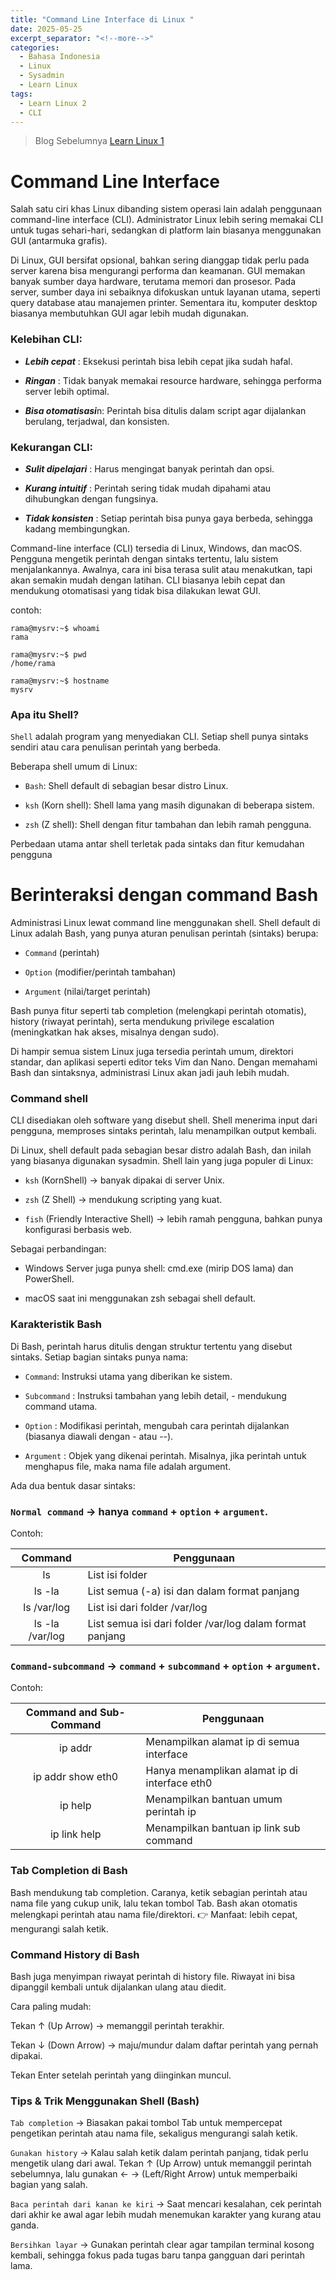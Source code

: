 ```yaml
---
title: "Command Line Interface di Linux "
date: 2025-05-25
excerpt_separator: "<!--more-->"
categories:
  - Bahasa Indonesia
  - Linux
  - Sysadmin
  - Learn Linux
tags:
  - Learn Linux 2
  - CLI
---
```


> Blog Sebelumnya [Learn Linux 1](https://blog.zakaria.web.id/bahasa%20indonesia/linux/sysadmin/learn%20linux/apa-itu-linux/)

# Command Line Interface
Salah satu ciri khas Linux dibanding sistem operasi lain adalah penggunaan command-line interface (CLI). Administrator Linux lebih sering memakai CLI untuk tugas sehari-hari, sedangkan di platform lain biasanya menggunakan GUI (antarmuka grafis).

Di Linux, GUI bersifat opsional, bahkan sering dianggap tidak perlu pada server karena bisa mengurangi performa dan keamanan. GUI memakan banyak sumber daya hardware, terutama memori dan prosesor. Pada server, sumber daya ini sebaiknya difokuskan untuk layanan utama, seperti query database atau manajemen printer. Sementara itu, komputer desktop biasanya membutuhkan GUI agar lebih mudah digunakan.

### Kelebihan CLI:

- ***Lebih cepat*** : Eksekusi perintah bisa lebih cepat jika sudah hafal.

- ***Ringan*** : Tidak banyak memakai resource hardware, sehingga performa server lebih optimal.

- ***Bisa otomatisasi***n: Perintah bisa ditulis dalam script agar dijalankan berulang, terjadwal, dan konsisten.

### Kekurangan CLI:

- ***Sulit dipelajari*** : Harus mengingat banyak perintah dan opsi.

- ***Kurang intuitif*** : Perintah sering tidak mudah dipahami atau dihubungkan dengan fungsinya.

- ***Tidak konsisten*** : Setiap perintah bisa punya gaya berbeda, sehingga kadang membingungkan.

Command-line interface (CLI) tersedia di Linux, Windows, dan macOS. Pengguna mengetik perintah dengan sintaks tertentu, lalu sistem menjalankannya. Awalnya, cara ini bisa terasa sulit atau menakutkan, tapi akan semakin mudah dengan latihan. CLI biasanya lebih cepat dan mendukung otomatisasi yang tidak bisa dilakukan lewat GUI.

contoh:
```
rama@mysrv:~$ whoami
rama

rama@mysrv:~$ pwd
/home/rama

rama@mysrv:~$ hostname
mysrv
```

### Apa itu Shell?
`Shell` adalah program yang menyediakan CLI. Setiap shell punya sintaks sendiri atau cara penulisan perintah yang berbeda.

Beberapa shell umum di Linux:

- `Bash`: Shell default di sebagian besar distro Linux.

- `ksh` (Korn shell): Shell lama yang masih digunakan di beberapa sistem.

- `zsh` (Z shell): Shell dengan fitur tambahan dan lebih ramah pengguna.

Perbedaan utama antar shell terletak pada sintaks dan fitur kemudahan pengguna


# Berinteraksi dengan command Bash

Administrasi Linux lewat command line menggunakan shell. Shell default di Linux adalah Bash, yang punya aturan penulisan perintah (sintaks) berupa:

- `Command` (perintah)

- `Option` (modifier/perintah tambahan)

- `Argument` (nilai/target perintah)

Bash punya fitur seperti tab completion (melengkapi perintah otomatis), history (riwayat perintah), serta mendukung privilege escalation (meningkatkan hak akses, misalnya dengan sudo).

Di hampir semua sistem Linux juga tersedia perintah umum, direktori standar, dan aplikasi seperti editor teks Vim dan Nano.
Dengan memahami Bash dan sintaksnya, administrasi Linux akan jadi jauh lebih mudah.

### Command shell
CLI disediakan oleh software yang disebut shell. Shell menerima input dari pengguna, memproses sintaks perintah, lalu menampilkan output kembali.

Di Linux, shell default pada sebagian besar distro adalah Bash, dan inilah yang biasanya digunakan sysadmin.
Shell lain yang juga populer di Linux:

- `ksh` (KornShell) → banyak dipakai di server Unix.

- `zsh` (Z Shell) → mendukung scripting yang kuat.

- `fish` (Friendly Interactive Shell) → lebih ramah pengguna, bahkan punya konfigurasi berbasis web.

Sebagai perbandingan:

- Windows Server juga punya shell: cmd.exe (mirip DOS lama) dan PowerShell.

- macOS saat ini menggunakan zsh sebagai shell default.

### Karakteristik Bash
Di Bash, perintah harus ditulis dengan struktur tertentu yang disebut sintaks. Setiap bagian sintaks punya nama:

- `Command`: Instruksi utama yang diberikan ke sistem.

- `Subcommand` : Instruksi tambahan yang lebih detail, - mendukung command utama.

- `Option` : Modifikasi perintah, mengubah cara perintah dijalankan (biasanya diawali dengan - atau --).

- `Argument` : Objek yang dikenai perintah. Misalnya, jika perintah untuk menghapus file, maka nama file adalah argument.

Ada dua bentuk dasar sintaks:

### `Normal command` → hanya `command` + `option` + `argument`.
Contoh:

| Command         | Penggunaan      |
| :-------------: | ------------- |
| ls              | List isi folder  |
| ls -la          | List semua (-a) isi dan dalam format panjang |
|ls /var/log      | List isi dari folder /var/log                   |
|ls -la /var/log | List semua isi dari folder /var/log dalam format panjang |



### `Command-subcommand` → `command` + `subcommand` + `option` + `argument`.
Contoh: 

| Command and Sub-Command  | Penggunaan |
| :------------: | ---------- |
|ip addr         | Menampilkan alamat ip di semua interface |
| ip addr show eth0 | Hanya menamplikan alamat ip di interface eth0 |
|ip help | Menampilkan bantuan umum perintah ip |
|ip link help | Menampilkan bantuan ip link sub command|


### Tab Completion di Bash

Bash mendukung tab completion. Caranya, ketik sebagian perintah atau nama file yang cukup unik, lalu tekan tombol Tab. Bash akan otomatis melengkapi perintah atau nama file/direktori.
👉 Manfaat: lebih cepat, mengurangi salah ketik.

### Command History di Bash

Bash juga menyimpan riwayat perintah di history file. Riwayat ini bisa dipanggil kembali untuk dijalankan ulang atau diedit.

Cara paling mudah:

Tekan ↑ (Up Arrow) → memanggil perintah terakhir.

Tekan ↓ (Down Arrow) → maju/mundur dalam daftar perintah yang pernah dipakai.

Tekan Enter setelah perintah yang diinginkan muncul.

### Tips & Trik Menggunakan Shell (Bash)

`Tab completion` → Biasakan pakai tombol Tab untuk mempercepat pengetikan perintah atau nama file, sekaligus mengurangi salah ketik.

`Gunakan history` → Kalau salah ketik dalam perintah panjang, tidak perlu mengetik ulang dari awal. Tekan ↑ (Up Arrow) untuk memanggil perintah sebelumnya, lalu gunakan ← → (Left/Right Arrow) untuk memperbaiki bagian yang salah.

`Baca perintah dari kanan ke kiri` → Saat mencari kesalahan, cek perintah dari akhir ke awal agar lebih mudah menemukan karakter yang kurang atau ganda.

`Bersihkan layar` → Gunakan perintah clear agar tampilan terminal kosong kembali, sehingga fokus pada tugas baru tanpa gangguan dari perintah lama.

